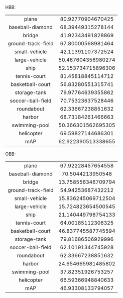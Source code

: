 HBB:

|||
|:-:|:-:|
| plane                      | 80.92770904670425  |
| baseball-diamond           | 68.39449315278144  |
| bridge                     | 41.92343491828869  |
| ground-track-field         | 67.80000568981464  |
| small-vehicle              | 42.11391107372524  |
| large-vehicle              | 50.467604356980274  |
| ship                       | 52.153734715896306  |
| tennis-court               | 81.45818845114712  |
| basketball-court           | 56.83280551315741  |
| storage-tank               | 79.97764639355862  |
| soccer-ball-field          | 70.75323637528446  |
| roundabout                 | 62.33667238851632  |
| harbor                     | 68.73184261466663  |
| swimming-pool              | 50.366301562695305  |
| helicopter                 | 69.59827144686301  |
| mAP                        | 62.922390513338655  |

OBB:

|||
|:-:|:-:|
| plane                      | 67.92228457654558  |
| baseball-diamond           | 70.5044213950548  |
| bridge                     | 13.758556346709794  |
| ground-track-field         | 54.94253687432212  |
| small-vehicle              | 15.836245069712504  |
| large-vehicle              | 15.724823654500545  |
| ship                       | 21.140449798754133  |
| tennis-court               | 64.00185112306325  |
| basketball-court           | 46.837745587745594  |
| storage-tank               | 79.81686506929996  |
| soccer-ball-field          | 62.10191344745928  |
| roundabout                 | 62.33667238851632  |
| harbor                     | 24.654665981485802  |
| swimming-pool              | 37.82351926753257  |
| helicopter                 | 66.59366948840633  |
| mAP                        | 46.93308133794057  |

